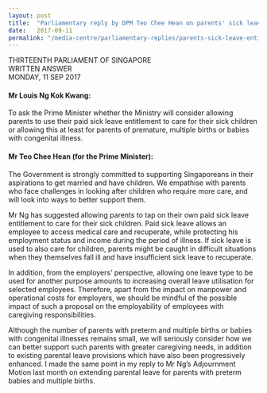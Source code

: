 ```yaml
---
layout: post
title:  "Parliamentary reply by DPM Teo Chee Hean on parents' sick leave entitlements for childcare"
date:   2017-09-11
permalink: "/media-centre/parliamentary-replies/parents-sick-leave-entitlement"
---
```


THIRTEENTH PARLIAMENT OF SINGAPORE  
WRITTEN ANSWER    
MONDAY, 11 SEP 2017  

#### **Mr Louis Ng Kok Kwang:**
To ask the Prime Minister whether the Ministry will consider allowing parents to use their paid sick leave entitlement to care for their sick children or allowing this at least for parents of premature, multiple births or babies with congenital illness.

#### **Mr Teo Chee Hean (for the Prime Minister):**
The Government is strongly committed to supporting Singaporeans in their aspirations to get married and have children. We empathise with parents who face challenges in looking after children who require more care, and will look into ways to better support them.

Mr Ng has suggested allowing parents to tap on their own paid sick leave entitlement to care for their sick children. Paid sick leave allows an employee to access medical care and recuperate, while protecting his employment status and income during the period of illness. If sick leave is used to also care for children, parents might be caught in difficult situations when they themselves fall ill and have insufficient sick leave to recuperate.

In addition, from the employers’ perspective, allowing one leave type to be used for another purpose amounts to increasing overall leave utilisation for selected employees. Therefore, apart from the impact on manpower and operational costs for employers, we should be mindful of the possible impact of such a proposal on the employability of employees with caregiving responsibilities.

Although the number of parents with preterm and multiple births or babies with congenital illnesses remains small, we will seriously consider how we can better support such parents with greater caregiving needs, in addition to existing parental leave provisions which have also been progressively enhanced. I made the same point in my reply to Mr Ng’s Adjournment Motion last month on extending parental leave for parents with preterm babies and multiple births.


